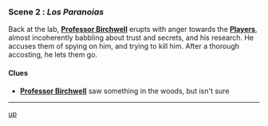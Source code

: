 
### Scene 2 : *Los Paranoias* ###

Back at the lab, **[Professor Birchwell][]** erupts with anger towards the **[Players][]**,
almost incoherently babbling about trust and secrets, and his research.
He accuses them of spying on him, and trying to kill him.
After a thorough accosting, he lets them go.


#### Clues ####
- **[Professor Birchwell][]** saw something in the woods, but isn't sure

---
[up][]

[up]: <https://github.com/evan-erdos/trail-of-cthulhu/blob/master/outline/act-0/seq-1/sequence.md>
[players]: <https://github.com/evan-erdos/trail-of-cthulhu/blob/master/characters/players.md>
[professor birchwell]: <https://github.com/evan-erdos/trail-of-cthulhu/blob/master/characters/birchwell.md>
